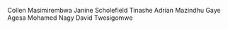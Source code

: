 Collen Masimirembwa
Janine Scholefield
Tinashe Adrian Mazindhu
Gaye Agesa
Mohamed Nagy
David Twesigomwe
